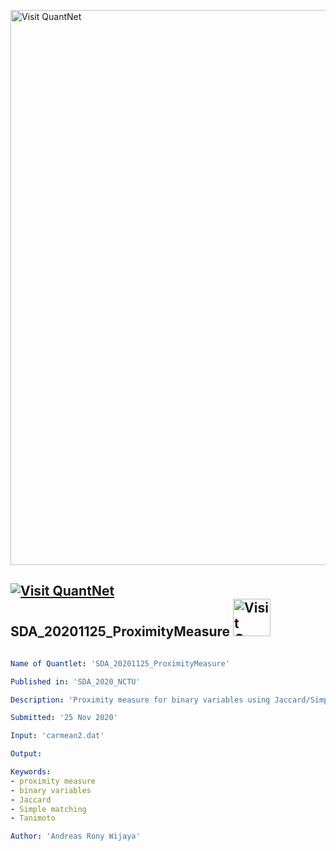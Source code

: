 [<img src="https://github.com/QuantLet/Styleguide-and-FAQ/blob/master/pictures/banner.png" width="888" alt="Visit QuantNet">](http://quantlet.de/)

## [<img src="https://github.com/QuantLet/Styleguide-and-FAQ/blob/master/pictures/qloqo.png" alt="Visit QuantNet">](http://quantlet.de/) **SDA_20201125_ProximityMeasure** [<img src="https://github.com/QuantLet/Styleguide-and-FAQ/blob/master/pictures/QN2.png" width="60" alt="Visit QuantNet 2.0">](http://quantlet.de/)

```yaml

Name of Quantlet: 'SDA_20201125_ProximityMeasure'

Published in: 'SDA_2020_NCTU'

Description: 'Proximity measure for binary variables using Jaccard/Simple matching/Tanimoto methods'

Submitted: '25 Nov 2020'

Input: 'carmean2.dat'

Output: 

Keywords: 
- proximity measure
- binary variables
- Jaccard
- Simple matching
- Tanimoto

Author: 'Andreas Rony Wijaya'
```